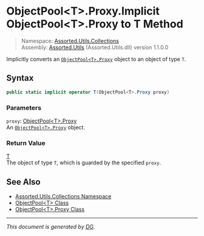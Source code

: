 ﻿# ObjectPool\<T>.Proxy.Implicit ObjectPool\<T>.Proxy to T Method

> Namespace: [Assorted.Utils.Collections](index.md#assortedutilscollections-namespace)\
> Assembly: [Assorted.Utils](index.md) (Assorted.Utils.dll) version 1.1.0.0

Implicitly converts an [`ObjectPool<T>.Proxy`](Assorted.Utils.Collections.ObjectPool-1.Proxy.md) object to an object of type `T`.

## Syntax

```csharp
public static implicit operator T(ObjectPool<T>.Proxy proxy)
```

### Parameters

`proxy`: [ObjectPool\<T>.Proxy](Assorted.Utils.Collections.ObjectPool-1.Proxy.md)\
An [`ObjectPool<T>.Proxy`](Assorted.Utils.Collections.ObjectPool-1.Proxy.md) object.

### Return Value

[T](https://docs.microsoft.com/en-us/dotnet/api/t)\
The object of type `T`, which is guarded by the specified `proxy`.

## See Also

- [Assorted.Utils.Collections Namespace](index.md#assortedutilscollections-namespace)
- [ObjectPool\<T> Class](Assorted.Utils.Collections.ObjectPool-1.md)
- [ObjectPool\<T>.Proxy Class](Assorted.Utils.Collections.ObjectPool-1.Proxy.md)

---

_This document is generated by [DG](https://github.com/Khojasteh/dg)._
